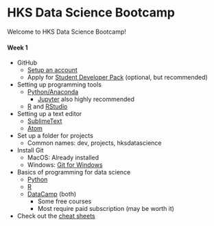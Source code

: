 # HKS Data Science Bootcamp
Welcome to HKS Data Science Bootcamp!

#### Week 1

* GitHub
    * [Setup an account](https://github.com/join?source=header-home)
    * Apply for [Student Developer Pack](https://education.github.com/pack) (optional, but recommended)
* Setting up programming tools
    * [Python/Anaconda](https://www.anaconda.com/download/)
        * [Jupyter](http://jupyter.org/install) also highly recommended
    * [R](https://cloud.r-project.org/) and [RStudio](https://www.rstudio.com/products/rstudio/download/)
* Setting up a text editor
    * [SublimeText](https://www.sublimetext.com/)
    * [Atom](https://atom.io/)
* Set up a folder for projects
    * Common names: dev, projects, hksdatascience
* Install Git
    * MacOS: Already installed
    * Windows: [Git for Windows](https://gitforwindows.org/)
* Basics of programming for data science
    * [Python](https://www.learnpython.org/en/Pandas_Basics)
    * [R](https://online-learning.harvard.edu/course/data-science-r-basics)
    * [DataCamp](https://www.datacamp.com/) (both)
        * Some free courses
        * Most require paid subscription (may be worth it)
* Check out the [cheat sheets](cheat_sheets)
